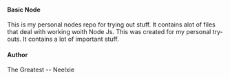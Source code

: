 #### Basic Node
This is my personal nodes repo for trying out stuff. It contains alot of files that deal with 
working woith Node Js.
This was created for my personal try-outs. It contains a lot of important stuff.
#### Author
The Greatest -- Neelxie
